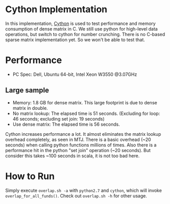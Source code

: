 Cython Implementation
=======

In this implementation, [Cython](http://cython.org/) is used to test performance and memory consumption of dense matrix in C.
We still use python for high-level data operations, but switch to cython for number crunching.
There is no C-based sparse matrix implementation yet. So we won't be able to test that.

# Performance

* PC Spec: Dell, Ubuntu 64-bit, Intel Xeon W3550 @3.07GHz

## Large sample

* Memory: 1.8 GB for dense matrix. This large footprint is due to dense matrix in double.
* No matrix lookup: The elapsed time is 51 seconds. (Excluding for loop: 46 seconds; excluding set join: 19 seconds)
* Use dense matrix: The elapsed time is 56 seconds.

Cython increases performance a lot. It almost eliminates the matrix lookup overhead completely, as seen in MTJ.
There is a basic overhead (~20 seconds) when calling python functions millions of times.
Also there is a performance hit in the python "set join" operation (~20 seconds). But consider this takes ~100 seconds in scala, it is not too bad here.

# How to Run

Simply execute `overlap.sh -a` with `python2.7` and `cython`, which will invoke `overlap_for_all_funds()`.
Check out `overlap.sh -h` for other usage.


